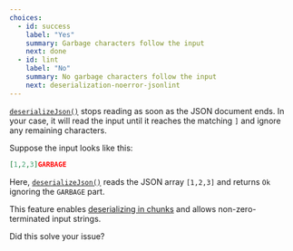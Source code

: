 ```yaml
---
choices:
  - id: success
    label: "Yes"
    summary: Garbage characters follow the input
    next: done
  - id: lint
    label: "No"
    summary: No garbage characters follow the input
    next: deserialization-noerror-jsonlint
---
```


[`deserializeJson()`](/v6/api/json/deserializejson/) stops reading as soon as the JSON document ends.
In your case, it will read the input until it reaches the matching `]` and ignore any remaining characters.


Suppose the input looks like this:

```json
[1,2,3]GARBAGE
```

Here, [`deserializeJson()`](/v6/api/json/deserializejson/) reads the JSON array `[1,2,3]` and returns `Ok` ignoring the `GARBAGE` part.

This feature enables [deserializing in chunks](/v6/how-to/deserialize-a-very-large-document/#deserialization-in-chunks) and allows non-zero-terminated input strings.

Did this solve your issue?